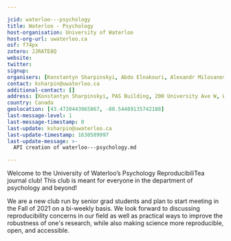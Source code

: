 ```yaml
---

jcid: waterloo---psychology
title: Waterloo - Psychology
host-organisation: University of Waterloo
host-org-url: uwaterloo.ca
osf: f74px
zotero: JJRATE8Q
website: 
twitter: 
signup: 
organisers: [Konstantyn Sharpinskyi, Abdo Elnakouri, Alexandr Milovanov, Takuya Shibayama, Jackson Smith]
contact: ksharpin@uwaterloo.ca
additional-contact: []
address: [Konstantyn Sharpinskyi, PAS Building, 200 University Ave W, Waterloo, ON , N2L 3G1, Canada]
country: Canada
geolocation: [43.4720443965867, -80.54489135742188]
last-message-level: 1
last-message-timestamp: 0
last-update: ksharpin@uwaterloo.ca
last-update-timestamp: 1630509997
last-update-message: >-
  API creation of waterloo---psychology.md

---
```


Welcome to the University of Waterloo’s Psychology ReproducibiliTea journal club! This club is meant for everyone in the department of psychology and beyond!

We are a new club run by senior grad students and plan to start meeting in the Fall of 2021 on a bi-weekly basis. We look forward to discussing reproducibility concerns in our field as well as practical ways to improve the robustness of one's research, while also making science more reproducible, open, and accessible.
